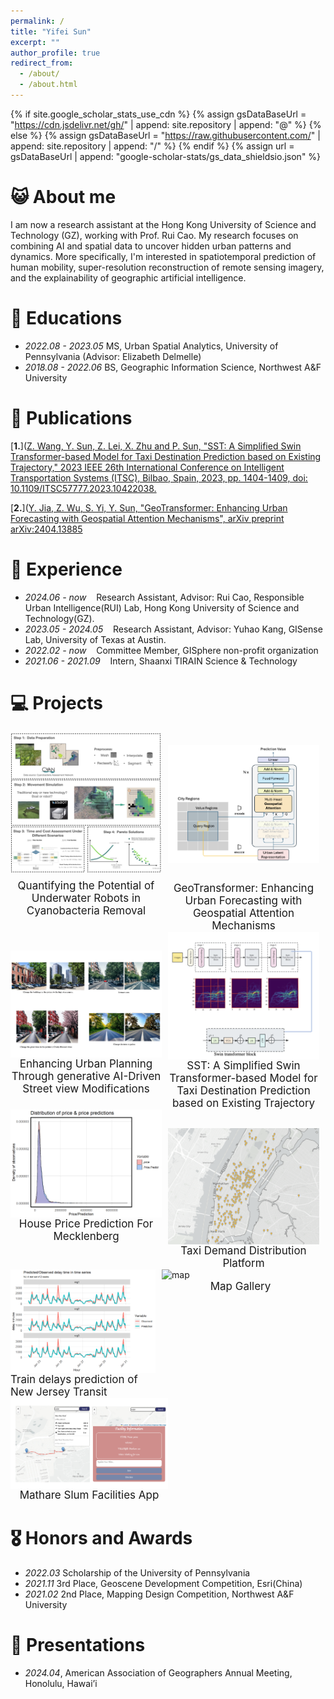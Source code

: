 ```yaml
---
permalink: /
title: "Yifei Sun"
excerpt: ""
author_profile: true
redirect_from: 
  - /about/
  - /about.html
---
```


{% if site.google_scholar_stats_use_cdn %}
{% assign gsDataBaseUrl = "https://cdn.jsdelivr.net/gh/" | append: site.repository | append: "@" %}
{% else %}
{% assign gsDataBaseUrl = "https://raw.githubusercontent.com/" | append: site.repository | append: "/" %}
{% endif %}
{% assign url = gsDataBaseUrl | append: "google-scholar-stats/gs_data_shieldsio.json" %}


# 😺 About me
  
I am now a research assistant at the Hong Kong University of Science and Technology (GZ), working with Prof. Rui Cao. My research focuses on combining AI and spatial data to uncover hidden urban patterns and dynamics. More specifically, I'm interested in spatiotemporal prediction of human mobility, super-resolution reconstruction of remote sensing imagery, and the explainability of geographic artificial intelligence.  


# 📖 Educations
- *2022.08 - 2023.05* MS, Urban Spatial Analytics, University of Pennsylvania (Advisor: Elizabeth Delmelle)
- *2018.08 - 2022.06* BS, Geographic Information Science, Northwest A&F University

# 📗 Publications 

[**1.**]([Z. Wang, Y. Sun, Z. Lei, X. Zhu and P. Sun, "SST: A Simplified Swin Transformer-based Model for Taxi Destination Prediction based on Existing Trajectory," 2023 IEEE 26th International Conference on Intelligent Transportation Systems (ITSC), Bilbao, Spain, 2023, pp. 1404-1409, doi: 10.1109/ITSC57777.2023.10422038.](https://scholar.google.com/citations?view_op=view_citation&hl=zh-CN&user=J49kATMAAAAJ&citation_for_view=J49kATMAAAAJ:u5HHmVD_uO8C) 

[**2.**]([Y. Jia, Z. Wu, S. Yi, Y. Sun, "GeoTransformer: Enhancing Urban Forecasting with Geospatial Attention Mechanisms", arXiv preprint arXiv:2404.13885](https://scholar.google.com/citations?view_op=view_citation&hl=zh-CN&user=J49kATMAAAAJ&citation_for_view=J49kATMAAAAJ:u-x6o8ySG0sC) 


# 📝 Experience 
- *2024.06 - now*   &nbsp;&nbsp;   Research Assistant, Advisor: Rui Cao, Responsible Urban Intelligence(RUI) Lab, Hong Kong University of Science and Technology(GZ).
- *2023.05 - 2024.05* &nbsp;&nbsp; Research Assistant, Advisor: Yuhao Kang, GISense Lab, University of Texas at Austin. 
- *2022.02 - now*   &nbsp;&nbsp;   Committee Member, GISphere non-profit organization
- *2021.06 - 2021.09* &nbsp;&nbsp; Intern, Shaanxi TIRAIN Science & Technology

# 💻 Projects 
<div style="display: flex; justify-content: space-between; align-items: flex-start;">

  <div style="display: flex; flex-direction: column; align-items: center; margin-right: 10px; max-width: 50%; width: 100%;">
    <img src="images/plot11.001.jpeg" alt="蓝藻" style="width: 300px; height: auto;"/>
    <a href="https://drive.google.com/file/d/1e7xNQo491o2oolKZ86_llIX8Wl99DHFc/view?usp=drive_link" style="font-size: 17px; text-decoration: none; text-align: center; margin-top: 10px;">Quantifying the Potential of Underwater Robots in Cyanobacteria Removal</a>
  </div>

  <div style="display: flex; flex-direction: column; align-items: center; margin-right: 10px; max-width: 50%; width: 100%;">
    <img src="images/geotransformer.png" alt="GeoTransformer" style="width: 300px; height: auto;margin-top: 20px"/>
    <a href="https://scholar.google.com/citations?view_op=view_citation&hl=zh-CN&user=J49kATMAAAAJ&citation_for_view=J49kATMAAAAJ:u-x6o8ySG0sC" style="font-size: 17px; text-decoration: none; text-align: center; margin-top: 30px;">GeoTransformer: Enhancing Urban Forecasting with Geospatial Attention Mechanisms</a>
  </div>

</div>

<div style="display: flex; justify-content: space-between; align-items: flex-start;">

  <div style="display: flex; flex-direction: column; align-items: center; margin-right: 10px; max-width: 50%; width: 100%;">
    <img src="images/street.png" alt="街景" style="width: 350px; height: auto; margin-top:30px;"/>
    <a href="https://github.com/miaomiao612/LLM-Streetview" style="font-size: 17px; text-decoration: none; text-align: center;">Enhancing Urban Planning Through generative AI-Driven Street view Modifications </a>
  </div>

  <div style="display: flex; flex-direction: column; align-items: center; margin-right: 10px; max-width: 50%; width: 100%;">
    <img src="images/sst.png" alt="SST" style="width: 350px; height: auto;"/>
    <a href="https://ieeexplore.ieee.org/abstract/document/10422038" style="font-size: 17px; text-decoration: none; text-align: center;">SST: A Simplified Swin Transformer-based Model for Taxi Destination Prediction based on Existing Trajectory</a>
  </div>

</div>


<div style="display: flex; justify-content: space-between; align-items: flex-start;">

  <div style="display: flex; flex-direction: column; align-items: center; margin-right: 10px; max-width: 50%; width: 100%;">
    <img src="images/houseprice.png" alt="houseprice" style="width: 350px; height: auto;"/>
    <a href="https://miaomiao612.github.io/House-Price-Prediction-For-Mecklenberg/" style="font-size: 17px; text-decoration: none; text-align: center; ">House Price Prediction For Mecklenberg</a>
</div>

  <div style="display: flex; flex-direction: column; align-items: center; margin-right: 10px; max-width: 50%; width: 100%;">
    <img src="images/taxi-demands.png" alt="taxi demand" style="width: 370px; height: auto;margin-top:30px;"/>
    <a href="https://miaomiao612.github.io/taxi-demands-prediction-app/show.html" style="font-size: 17px; text-decoration: none; text-align: center;  ">Taxi Demand Distribution Platform</a>
  </div>

</div>



<div style="display: flex; justify-content: space-between; align-items: flex-start;">
  
  <div style="display: flex; flex-direction: column; align-items: center; margin-right: 10px; max-width: 50%; width: 100%;">
    <img src="images/NJ.png" alt="sst" style="width: 450px; height: auto;"/>
    <a href="https://miaomiao612.github.io/Train-Delay-Prediction/" style="font-size: 17px; text-decoration: none;">Train delays prediction of New Jersey Transit</a>
  </div>

  <div style="display: flex; flex-direction: column; align-items: center; margin-right: 10px; max-width: 50%; width: 100%;">
    <img src="images/maps.jpg" alt="map" style="width: 300px; height: auto;"/>
    <a href="https://storymaps.arcgis.com/collections/0431acc382bd49b6b72eea3f6834936e" style="font-size: 17px; text-decoration: none; text-align: center;">Map Gallery</a>
  </div>
 </div>

 <div style="display: flex; flex-direction: column; align-items: center; margin-right: 10px; max-width: 50%; width: 100%;">
    <img src="images/slum.png" alt="sst" style="width: 450px; height: auto;"/>
    <a href="https://github.com/miaomiao612/Mathare-Slum-Facilities-App" style="font-size: 17px; text-decoration: none;">Mathare Slum Facilities App</a>
  </div>



# 🎖 Honors and Awards
- *2022.03*  Scholarship of the University of Pennsylvania
- *2021.11*  3rd Place, Geoscene Development Competition, Esri(China)
- *2021.02*  2nd Place, Mapping Design Competition, Northwest A&F University


# 💬 Presentations
- *2024.04*, American Association of Geographers Annual Meeting, Honolulu, Hawai’i

